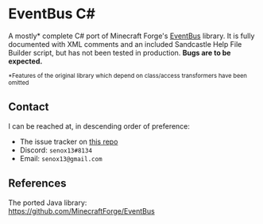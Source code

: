 # **EventBus C#**

A mostly* complete C# port of Minecraft Forge's [EventBus](https://github.com/MinecraftForge/EventBus) library. It is fully documented with XML comments and an included Sandcastle Help File Builder script, but has not been tested in production. **Bugs are to be expected.**

<sub>*Features of the original library which depend on class/access transformers have been omitted</sub>


## Contact

I can be reached at, in descending order of preference:
* The issue tracker on [this repo](https://github.com/senox13/EventBus-CSharp)
* Discord: `senox13#8134`
* Email: `senox13@gmail.com`


## References

The ported Java library:  
https://github.com/MinecraftForge/EventBus
